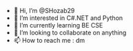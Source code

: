- 👋 Hi, I’m @SHozab29
- 👀 I’m interested in C#.NET and Python
- 🌱 I’m currently learning BE CSE
- 💞️ I’m looking to collaborate on anything
- 📫 How to reach me : dm

<!---
SHozab29/SHozab29 is a ✨ special ✨ repository because its `README.md` (this file) appears on your GitHub profile.
You can click the Preview link to take a look at your changes.
--->
